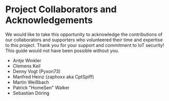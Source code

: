 # Project Collaborators and Acknowledgements

We would like to take this opportunity to acknowledge the contributions of our collaborators and supporters who volunteered their time and expertise to this project. Thank you for your support and commitment to IoT security! This guide would not have been possible without you.

* Antje Winkler
* Clemens Keil
* Denny Vogt (Pyxon73)
* Manfred Heinz (zaphoxx aka CptSpiff)
* Martin Weißbach
* Patrick "HomeSen" Walker
* Sebastian Döring